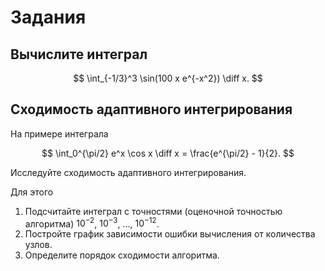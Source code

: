# Задания

## Вычислите интеграл

$$
\int_{-1/3}^3 \sin(100 x e^{-x^2}) \diff x.
$$

## Сходимость адаптивного интегрирования

На примере интеграла

$$
\int_0^{\pi/2} e^x \cos x \diff x = \frac{e^{\pi/2} - 1}{2}.
$$

Исследуйте сходимость адаптивного интегрирования.

Для этого

1. Подсчитайте интеграл с точностями (оценочной точностью алгоритма) $10^{-2}$, $10^{-3}$, ..., $10^{-12}$.
2. Постройте график зависимости ошибки вычисления от количества узлов.
3. Определите порядок сходимости алгоритма.
